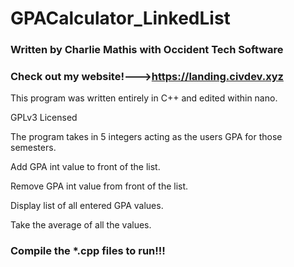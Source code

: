 # GPACalculator_LinkedList

### Written by Charlie Mathis with Occident Tech Software
### Check out my website!--->https://landing.civdev.xyz

This program was written entirely in C++ and edited within nano.

GPLv3 Licensed 

The program takes in 5 integers acting as the users GPA for those semesters.


Add GPA int value to front of the list.

Remove GPA int value from front of the list.

Display list of all entered GPA values.

Take the average of all the values.

### Compile the *.cpp files to run!!!
